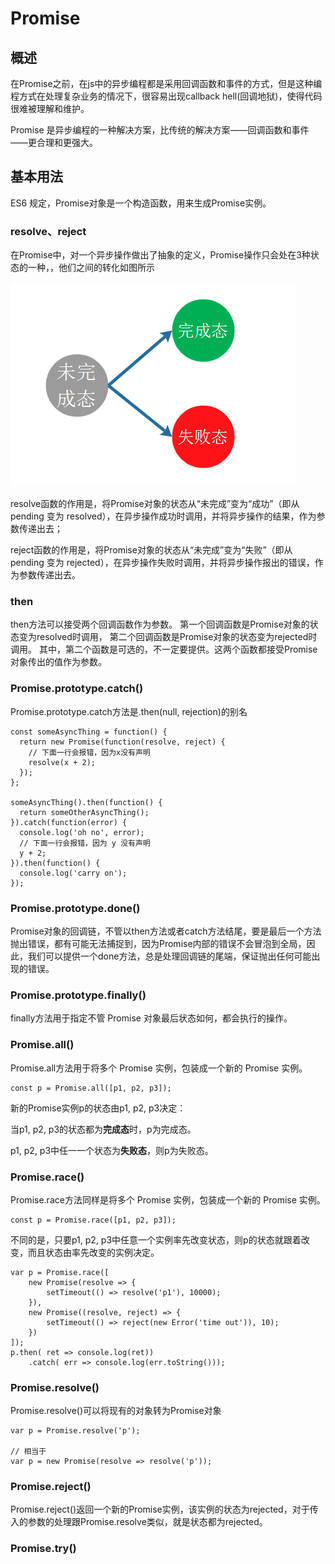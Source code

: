 # Promise

## 概述

在Promise之前，在js中的异步编程都是采用回调函数和事件的方式，但是这种编程方式在处理复杂业务的情况下，很容易出现callback hell(回调地狱)，使得代码很难被理解和维护。

Promise 是异步编程的一种解决方案，比传统的解决方案——回调函数和事件——更合理和更强大。

## 基本用法

ES6 规定，Promise对象是一个构造函数，用来生成Promise实例。


### resolve、reject

在Promise中，对一个异步操作做出了抽象的定义，Promise操作只会处在3种状态的一种，，他们之间的转化如图所示

![promise](img/promise.png)


resolve函数的作用是，将Promise对象的状态从“未完成”变为“成功”（即从 pending 变为 resolved），在异步操作成功时调用，并将异步操作的结果，作为参数传递出去；

reject函数的作用是，将Promise对象的状态从“未完成”变为“失败”（即从 pending 变为 rejected），在异步操作失败时调用，并将异步操作报出的错误，作为参数传递出去。


### then

then方法可以接受两个回调函数作为参数。
第一个回调函数是Promise对象的状态变为resolved时调用，
第二个回调函数是Promise对象的状态变为rejected时调用。
其中，第二个函数是可选的，不一定要提供。这两个函数都接受Promise对象传出的值作为参数。


### Promise.prototype.catch()

Promise.prototype.catch方法是.then(null, rejection)的别名

```
const someAsyncThing = function() {
  return new Promise(function(resolve, reject) {
    // 下面一行会报错，因为x没有声明
    resolve(x + 2);
  });
};

someAsyncThing().then(function() {
  return someOtherAsyncThing();
}).catch(function(error) {
  console.log('oh no', error);
  // 下面一行会报错，因为 y 没有声明
  y + 2;
}).then(function() {
  console.log('carry on');
});
```

### Promise.prototype.done()

Promise对象的回调链，不管以then方法或者catch方法结尾，要是最后一个方法抛出错误，都有可能无法捕捉到，因为Promise内部的错误不会冒泡到全局，因此，我们可以提供一个done方法，总是处理回调链的尾端，保证抛出任何可能出现的错误。


### Promise.prototype.finally()

finally方法用于指定不管 Promise 对象最后状态如何，都会执行的操作。

### Promise.all()

Promise.all方法用于将多个 Promise 实例，包装成一个新的 Promise 实例。

```
const p = Promise.all([p1, p2, p3]);
```

新的Promise实例p的状态由p1, p2, p3决定：

当p1, p2, p3的状态都为**完成态**时，p为完成态。

p1, p2, p3中任一一个状态为**失败态**，则p为失败态。


### Promise.race()

Promise.race方法同样是将多个 Promise 实例，包装成一个新的 Promise 实例。

```
const p = Promise.race([p1, p2, p3]);
```

不同的是，只要p1, p2, p3中任意一个实例率先改变状态，则p的状态就跟着改变，而且状态由率先改变的实例决定。

```
var p = Promise.race([
    new Promise(resolve => {
        setTimeout(() => resolve('p1'), 10000);
    }),
    new Promise((resolve, reject) => {
        setTimeout(() => reject(new Error('time out')), 10);
    })
]);
p.then( ret => console.log(ret))
    .catch( err => console.log(err.toString()));
```


### Promise.resolve()

Promise.resolve()可以将现有的对象转为Promise对象

```
var p = Promise.resolve('p');

// 相当于
var p = new Promise(resolve => resolve('p'));
```



### Promise.reject()

Promise.reject()返回一个新的Promise实例，该实例的状态为rejected，对于传入的参数的处理跟Promise.resolve类似，就是状态都为rejected。

### Promise.try()

